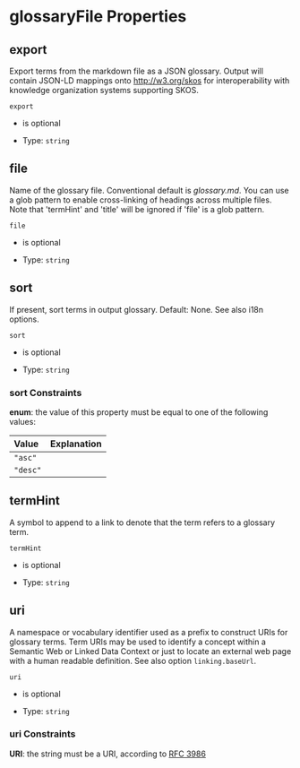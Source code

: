 # glossaryFile Properties



## export

Export terms from the markdown file as a JSON glossary. Output will contain JSON-LD mappings onto <http://w3.org/skos> for interoperability with knowledge organization systems supporting SKOS.

`export`

*   is optional

*   Type: `string`

## file

Name of the glossary file. Conventional default is *glossary.md*. You can use a glob pattern to enable cross-linking of headings across multiple files. Note that 'termHint' and 'title' will be ignored if 'file' is a glob pattern.

`file`

*   is optional

*   Type: `string`

## sort

If present, sort terms in output glossary. Default: None. See also i18n options.

`sort`

*   is optional

*   Type: `string`

### sort Constraints

**enum**: the value of this property must be equal to one of the following values:

| Value    | Explanation |
| :------- | :---------- |
| `"asc"`  |             |
| `"desc"` |             |

## termHint

A symbol to append to a link to denote that the term refers to a glossary term.

`termHint`

*   is optional

*   Type: `string`

## uri

A namespace or vocabulary identifier used as a prefix to construct URIs for glossary terms. Term URIs may be used to identify a concept within a Semantic Web or Linked Data Context or just to locate an external web page with a human readable definition. See also option `linking.baseUrl`.

`uri`

*   is optional

*   Type: `string`

### uri Constraints

**URI**: the string must be a URI, according to [RFC 3986](https://tools.ietf.org/html/rfc3986 "check the specification")
